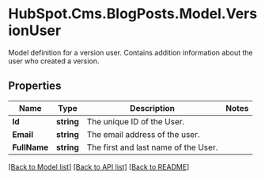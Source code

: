 # HubSpot.Cms.BlogPosts.Model.VersionUser
Model definition for a version user. Contains addition information about the user who created a version.

## Properties

Name | Type | Description | Notes
------------ | ------------- | ------------- | -------------
**Id** | **string** | The unique ID of the User. | 
**Email** | **string** | The email address of the user. | 
**FullName** | **string** | The first and last name of the User. | 

[[Back to Model list]](../README.md#documentation-for-models) [[Back to API list]](../README.md#documentation-for-api-endpoints) [[Back to README]](../README.md)

